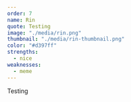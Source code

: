 ```yaml
---
order: 7
name: Rin
quote: Testing
image: "./media/rin.png"
thumbnail: "./media/rin-thumbnail.png"
color: "#d397ff"
strengths:
  - nice
weaknesses:
  - meme
---
```


Testing
